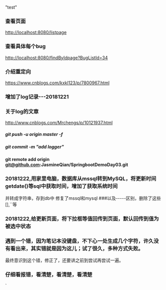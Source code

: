 "test" 

### 查看页面
<http://localhost:8080/listpage>


### 查看具体每个bug
<http://localhost:8080/findByIdpage?BugListId=34>


### 介绍重定向
<https://www.cnblogs.com/kxkl123/p/7800967.html>


### 增加了log记录---20181221

### 关于log的文章
<http://www.cnblogs.com/Mrchengs/p/10121937.html>

##### git push -u origin master -f


##### git commit -m "add logger"


#### git remote add origin git@github.com:JasmineQian/SpringbootDemoDay03.git


### 20181222,用家里电脑，数据库从mssql转到MySQL，将更新时间getdate()等sql中获取时间，增加了获取系统时间
并转成字符串，存到db中
修复了mssql和mysql  ###以及-----区别，删除了这些[],``等


### 20181222,给更新页面，将下拉框等值回传到页面，默认回传到值为被选中状态
### 遇到一个错，因为笔记本没键盘，不下心一处生成几个字符，许久没有看出来，其实错就是因为这儿；试了很久，多种方式失败。
最终意识到这个错，修正了，还要讲之前到尝试再尝试一遍。

###  仔细看报错，看清楚，看清楚，看清楚

`



